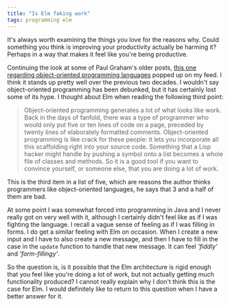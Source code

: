```yaml
---
title: "Is Elm faking work"
tags: programming elm
---
```


It's always worth examining the things you love for the reasons why. Could something you think is improving your productivity actually be harming it? Perhaps in a way that makes it feel like you're being productive.

Continuing the look at some of Paul Graham's older posts, [this one regarding object-oriented programming languages](http://www.paulgraham.com/noop.html) popped up on my feed. I think it stands up pretty well over the previous two decades. I wouldn't say object-oriented programming has been debunked, but it has certainly lost some of its hype. I thought about Elm when reading the following third point:

> Object-oriented programming generates a lot of what looks like work. Back in the days of fanfold, there was a type of programmer who would only put five or ten lines of code on a page, preceded by twenty lines of elaborately formatted comments. Object-oriented programming is like crack for these people: it lets you incorporate all this scaffolding right into your source code. Something that a Lisp hacker might handle by pushing a symbol onto a list becomes a whole file of classes and methods. So it is a good tool if you want to convince yourself, or someone else, that you are doing a lot of work.


This is the third item in a list of five, which are reasons the author thinks programmers like object-oriented languages, he says that 3 and a half of them are bad.

At some point I was somewhat forced into programming in Java and I never really got on very well with it, although I certainly didn't feel like as if I was fighting the language. I recall a vague sense of feeling as if I was filling in forms. I do get a similar feeling with Elm on occasion. When I create a new input and I have to also create a new message, and then I have to fill in the case in the `update` function to handle that new message. It can feel *'fiddly'* and *'form-fillingy'*.

So the question is, is it possible that the Elm architecture is rigid enough that you feel like you're doing a lot of work, but not actually getting much functionality produced? I cannot really explain why I don't think this is the case for Elm. I would definitely like to return to this question when I have a better answer for it.
